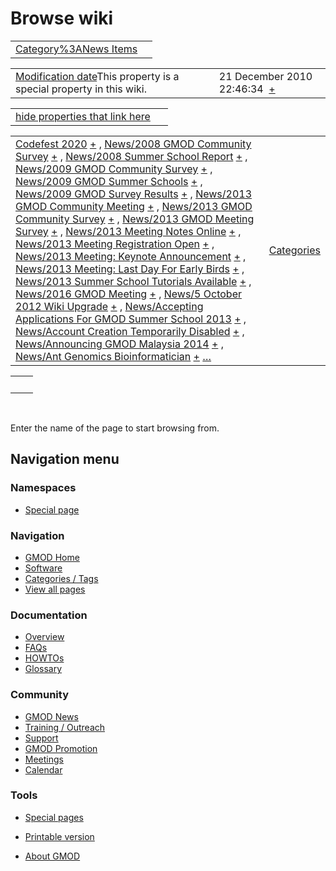 



<span id="top"></span>




# <span dir="auto">Browse wiki</span>






|  |  |
|----|----|
| [Category%3ANews Items](/wiki/Category%3ANews_Items "Category%3ANews Items") |  |

|  |  |
|----|----|
| <span class="smw-highlighter" data-type="1" state="inline" data-title="Property"><span class="smwbuiltin">[Modification date](/wiki/Property:Modification_date "Property:Modification date")</span><span class="smwttcontent">This property is a special property in this wiki.</span></span> | <span class="smwb-value">21 December 2010 22:46:34  <span class="smwsearch">[+](/wiki/Special%3ASearchByProperty/Modification-20date/21-20December-202010-2022:46:34 "Special%3ASearchByProperty/Modification-20date/21-20December-202010-2022:46:34")</span></span> |

<span id="smw_browse_incoming"></span>

|  |  |
|----|----|
| [hide properties that link here](/mediawiki/index.php?title=Special:Browse&offset=0&dir=out&article=Category%3ANews+Items)  |  |

|  |  |
|----|----|
| <span class="smwb-ivalue">[Codefest 2020](/wiki/Codefest_2020 "Codefest 2020") <span class="smwbrowse">[+](/wiki/Special%3ABrowse/Codefest-202020 "Special%3ABrowse/Codefest-202020")</span></span> , <span class="smwb-ivalue">[News/2008 GMOD Community Survey](/wiki/News/2008_GMOD_Community_Survey "News/2008 GMOD Community Survey") <span class="smwbrowse">[+](/wiki/Special%3ABrowse/News-2F2008-20GMOD-20Community-20Survey "Special%3ABrowse/News-2F2008-20GMOD-20Community-20Survey")</span></span> , <span class="smwb-ivalue">[News/2008 Summer School Report](/wiki/News/2008_Summer_School_Report "News/2008 Summer School Report") <span class="smwbrowse">[+](/wiki/Special%3ABrowse/News-2F2008-20Summer-20School-20Report "Special%3ABrowse/News-2F2008-20Summer-20School-20Report")</span></span> , <span class="smwb-ivalue">[News/2009 GMOD Community Survey](/wiki/News/2009_GMOD_Community_Survey "News/2009 GMOD Community Survey") <span class="smwbrowse">[+](/wiki/Special%3ABrowse/News-2F2009-20GMOD-20Community-20Survey "Special%3ABrowse/News-2F2009-20GMOD-20Community-20Survey")</span></span> , <span class="smwb-ivalue">[News/2009 GMOD Summer Schools](/wiki/News/2009_GMOD_Summer_Schools "News/2009 GMOD Summer Schools") <span class="smwbrowse">[+](/wiki/Special%3ABrowse/News-2F2009-20GMOD-20Summer-20Schools "Special%3ABrowse/News-2F2009-20GMOD-20Summer-20Schools")</span></span> , <span class="smwb-ivalue">[News/2009 GMOD Survey Results](/wiki/News/2009_GMOD_Survey_Results "News/2009 GMOD Survey Results") <span class="smwbrowse">[+](/wiki/Special%3ABrowse/News-2F2009-20GMOD-20Survey-20Results "Special%3ABrowse/News-2F2009-20GMOD-20Survey-20Results")</span></span> , <span class="smwb-ivalue">[News/2013 GMOD Community Meeting](/wiki/News/2013_GMOD_Community_Meeting "News/2013 GMOD Community Meeting") <span class="smwbrowse">[+](/wiki/Special%3ABrowse/News-2F2013-20GMOD-20Community-20Meeting "Special%3ABrowse/News-2F2013-20GMOD-20Community-20Meeting")</span></span> , <span class="smwb-ivalue">[News/2013 GMOD Community Survey](/wiki/News/2013_GMOD_Community_Survey "News/2013 GMOD Community Survey") <span class="smwbrowse">[+](/wiki/Special%3ABrowse/News-2F2013-20GMOD-20Community-20Survey "Special%3ABrowse/News-2F2013-20GMOD-20Community-20Survey")</span></span> , <span class="smwb-ivalue">[News/2013 GMOD Meeting Survey](/wiki/News/2013_GMOD_Meeting_Survey "News/2013 GMOD Meeting Survey") <span class="smwbrowse">[+](/wiki/Special%3ABrowse/News-2F2013-20GMOD-20Meeting-20Survey "Special%3ABrowse/News-2F2013-20GMOD-20Meeting-20Survey")</span></span> , <span class="smwb-ivalue">[News/2013 Meeting Notes Online](/wiki/News/2013_Meeting_Notes_Online "News/2013 Meeting Notes Online") <span class="smwbrowse">[+](/wiki/Special%3ABrowse/News-2F2013-20Meeting-20Notes-20Online "Special%3ABrowse/News-2F2013-20Meeting-20Notes-20Online")</span></span> , <span class="smwb-ivalue">[News/2013 Meeting Registration Open](/wiki/News/2013_Meeting_Registration_Open "News/2013 Meeting Registration Open") <span class="smwbrowse">[+](/wiki/Special%3ABrowse/News-2F2013-20Meeting-20Registration-20Open "Special%3ABrowse/News-2F2013-20Meeting-20Registration-20Open")</span></span> , <span class="smwb-ivalue">[News/2013 Meeting: Keynote Announcement](/wiki/News/2013_Meeting%3A_Keynote_Announcement "News/2013 Meeting: Keynote Announcement") <span class="smwbrowse">[+](/wiki/Special%3ABrowse/News-2F2013-20Meeting:-20Keynote-20Announcement "Special%3ABrowse/News-2F2013-20Meeting:-20Keynote-20Announcement")</span></span> , <span class="smwb-ivalue">[News/2013 Meeting: Last Day For Early Birds](/wiki/News/2013_Meeting%3A_Last_Day_For_Early_Birds "News/2013 Meeting: Last Day For Early Birds") <span class="smwbrowse">[+](/wiki/Special%3ABrowse/News-2F2013-20Meeting:-20Last-20Day-20For-20Early-20Birds "Special%3ABrowse/News-2F2013-20Meeting:-20Last-20Day-20For-20Early-20Birds")</span></span> , <span class="smwb-ivalue">[News/2013 Summer School Tutorials Available](/wiki/News/2013_Summer_School_Tutorials_Available "News/2013 Summer School Tutorials Available") <span class="smwbrowse">[+](/wiki/Special%3ABrowse/News-2F2013-20Summer-20School-20Tutorials-20Available "Special%3ABrowse/News-2F2013-20Summer-20School-20Tutorials-20Available")</span></span> , <span class="smwb-ivalue">[News/2016 GMOD Meeting](/wiki/News/2016_GMOD_Meeting "News/2016 GMOD Meeting") <span class="smwbrowse">[+](/wiki/Special%3ABrowse/News-2F2016-20GMOD-20Meeting "Special%3ABrowse/News-2F2016-20GMOD-20Meeting")</span></span> , <span class="smwb-ivalue">[News/5 October 2012 Wiki Upgrade](/wiki/News/5_October_2012_Wiki_Upgrade "News/5 October 2012 Wiki Upgrade") <span class="smwbrowse">[+](/wiki/Special%3ABrowse/News-2F5-20October-202012-20Wiki-20Upgrade "Special%3ABrowse/News-2F5-20October-202012-20Wiki-20Upgrade")</span></span> , <span class="smwb-ivalue">[News/Accepting Applications For GMOD Summer School 2013](/wiki/News/Accepting_Applications_For_GMOD_Summer_School_2013 "News/Accepting Applications For GMOD Summer School 2013") <span class="smwbrowse">[+](/wiki/Special%3ABrowse/News-2FAccepting-20Applications-20For-20GMOD-20Summer-20School-202013 "Special%3ABrowse/News-2FAccepting-20Applications-20For-20GMOD-20Summer-20School-202013")</span></span> , <span class="smwb-ivalue">[News/Account Creation Temporarily Disabled](/wiki/News/Account_Creation_Temporarily_Disabled "News/Account Creation Temporarily Disabled") <span class="smwbrowse">[+](/wiki/Special%3ABrowse/News-2FAccount-20Creation-20Temporarily-20Disabled "Special%3ABrowse/News-2FAccount-20Creation-20Temporarily-20Disabled")</span></span> , <span class="smwb-ivalue">[News/Announcing GMOD Malaysia 2014](/wiki/News/Announcing_GMOD_Malaysia_2014 "News/Announcing GMOD Malaysia 2014") <span class="smwbrowse">[+](/wiki/Special%3ABrowse/News-2FAnnouncing-20GMOD-20Malaysia-202014 "Special%3ABrowse/News-2FAnnouncing-20GMOD-20Malaysia-202014")</span></span> , <span class="smwb-ivalue">[News/Ant Genomics Bioinformatician](/wiki/News/Ant_Genomics_Bioinformatician "News/Ant Genomics Bioinformatician") <span class="smwbrowse">[+](/wiki/Special%3ABrowse/News-2FAnt-20Genomics-20Bioinformatician "Special%3ABrowse/News-2FAnt-20Genomics-20Bioinformatician")</span></span> […](/mediawiki/index.php?title=Special%3ASearchByProperty&property=&value=Category%3ANews+Items) | [Categories](/wiki/Special%3ACategories "Special%3ACategories") |

|     |     |
|-----|-----|
|     |     |

 

Enter the name of the page to start browsing from.  








## Navigation menu



### Namespaces

- <span id="ca-nstab-special">[Special
  page](/wiki/Special%3ABrowse/Category%3ANews_Items "This is a special page, you cannot edit the page itself")</span>


### 




<a href="/wiki/Main_Page"
style="background-image: url(http://gmod.org/images/GMOD-cogs.png);"
title="Visit the main page"></a>


### Navigation



- <span id="n-GMOD-Home">[GMOD Home](/wiki/Main_Page)</span>
- <span id="n-Software">[Software](/wiki/GMOD_Components)</span>
- <span id="n-Categories-.2F-Tags">[Categories /
  Tags](/wiki/Categories)</span>
- <span id="n-View-all-pages">[View all
  pages](/wiki/Special:AllPages)</span>




### Documentation



- <span id="n-Overview">[Overview](/wiki/Overview)</span>
- <span id="n-FAQs">[FAQs](/wiki/Category%3AFAQ)</span>
- <span id="n-HOWTOs">[HOWTOs](/wiki/Category%3AHOWTO)</span>
- <span id="n-Glossary">[Glossary](/wiki/Glossary)</span>




### Community



- <span id="n-GMOD-News">[GMOD News](/wiki/GMOD_News)</span>
- <span id="n-Training-.2F-Outreach">[Training /
  Outreach](/wiki/Training_and_Outreach)</span>
- <span id="n-Support">[Support](/wiki/Support)</span>
- <span id="n-GMOD-Promotion">[GMOD
  Promotion](/wiki/GMOD_Promotion)</span>
- <span id="n-Meetings">[Meetings](/wiki/Meetings)</span>
- <span id="n-Calendar">[Calendar](/wiki/Calendar)</span>




### Tools



- <span id="t-specialpages"><a href="/wiki/Special%3ASpecialPages" accesskey="q"
  title="A list of all special pages [q]">Special pages</a></span>
- <span id="t-print"><a
  href="/mediawiki/index.php?title=Special%3ABrowse/Category%3ANews_Items&amp;printable=yes"
  rel="alternate" accesskey="p"
  title="Printable version of this page [p]">Printable version</a></span>





- <span id="footer-places-about">[About
  GMOD](/wiki/GMOD%3AAbout "GMOD%3AAbout")</span>

<!-- -->




